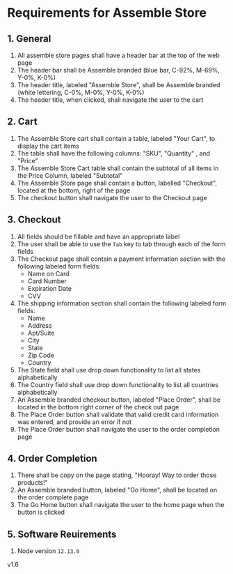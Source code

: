 # Requirements for Assemble Store

## 1. General

1. All assemble store pages shall have a header bar at the top of the web page
2. The header bar shall be Assemble branded (blue bar, C-92%, M-69%, Y-0%, K-0%)
3. The header title, labeled "Assemble Store", shall be Assemble branded (white lettering, C-0%, M-0%, Y-0%, K-0%)
4. The header title, when clicked, shall navigate the user to the cart

## 2. Cart

1. The Assemble Store cart shall contain a table, labeled "Your Cart", to display the cart items
2. The table shall have the following columns: "SKU", "Quantity" , and "Price"
3. The Assemble Store Cart table shall contain the subtotal of all items in the Price Column, labeled "Subtotal"
4. The Assemble Store page shall contain a button, labelled "Checkout", located at the bottom, right of the page
5. The checkout button shall navigate the user to the Checkout page

## 3. Checkout

1. All fields should be fillable and have an appropriate label
2. The user shall be able to use the `Tab` key to tab through each of the form fields
3. The Checkout page shall contain a payment information section with the following labeled form fields:
   - Name on Card
   - Card Number
   - Expiration Date
   - CVV
4. The shipping information section shall contain the following labeled form fields:
   - Name
   - Address
   - Apt/Suite
   - City
   - State
   - Zip Code
   - Country
5. The State field shall use drop down functionality to list all states alphabetically
6. The Country field shall use drop down functionality to list all countries alphabetically
7. An Assemble branded checkout button, labeled "Place Order", shall be located in the bottom right corner of the check out page
8. The Place Order button shall validate that valid credit card information was entered, and provide an error if not
9. The Place Order button shall navigate the user to the order completion page

## 4. Order Completion

1. There shall be copy on the page stating, "Hooray! Way to order those products!"
2. An Assemble branded button, labeled "Go Home", shall be located on the order complete page
3. The Go Home button shall navigate the user to the home page when the button is clicked

## 5. Software Reuirements

1. Node version `12.13.0`

v1.6
